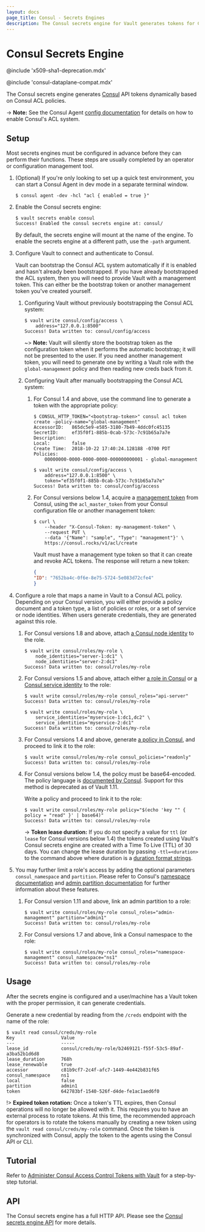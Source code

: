 ```yaml
---
layout: docs
page_title: Consul - Secrets Engines
description: The Consul secrets engine for Vault generates tokens for Consul dynamically.
---
```


# Consul Secrets Engine

@include 'x509-sha1-deprecation.mdx'

@include 'consul-dataplane-compat.mdx'

The Consul secrets engine generates [Consul](https://www.consul.io/) API tokens
dynamically based on Consul ACL policies.

-> **Note:** See the Consul Agent [config documentation](/consul/docs/agent/config/config-files#acl-parameters)
for details on how to enable Consul's ACL system.

## Setup

Most secrets engines must be configured in advance before they can perform their
functions. These steps are usually completed by an operator or configuration
management tool.

1. (Optional) If you're only looking to set up a quick test environment, you can start a
    Consul Agent in dev mode in a separate terminal window.

    ```shell-session
    $ consul agent -dev -hcl "acl { enabled = true }"
    ```

1.  Enable the Consul secrets engine:

    ```shell-session
    $ vault secrets enable consul
    Success! Enabled the consul secrets engine at: consul/
    ```

    By default, the secrets engine will mount at the name of the engine. To
    enable the secrets engine at a different path, use the `-path` argument.

1.  Configure Vault to connect and authenticate to Consul.

    Vault can bootstrap the Consul ACL system automatically if it is enabled and hasn't already
    been bootstrapped. If you have already bootstrapped the ACL system, then you will need to
    provide Vault with a management token. This can either be the bootstrap token or another
    management token you've created yourself.

    1.  Configuring Vault without previously bootstrapping the Consul ACL system:

        ```shell-session
        $ vault write consul/config/access \
            address="127.0.0.1:8500"
        Success! Data written to: consul/config/access
        ```

        ~> **Note:** Vault will silently store the bootstrap token as the configuration token when
        it performs the automatic bootstrap; it will not be presented to the user. If you need
        another management token, you will need to generate one by writing a Vault role with the
        `global-management` policy and then reading new creds back from it.

    1. Configuring Vault after manually bootstrapping the Consul ACL system:

        1.  For Consul 1.4 and above, use the command line to generate a token with the appropriate policy:

            ```shell-session
            $ CONSUL_HTTP_TOKEN="<bootstrap-token>" consul acl token create -policy-name="global-management"
            AccessorID:   865dc5e9-e585-3180-7b49-4ddc0fc45135
            SecretID:     ef35f0f1-885b-0cab-573c-7c91b65a7a7e
            Description:
            Local:        false
            Create Time:  2018-10-22 17:40:24.128188 -0700 PDT
            Policies:
                00000000-0000-0000-0000-000000000001 - global-management
            ```

            ```shell-session
            $ vault write consul/config/access \
                address="127.0.0.1:8500" \
                token="ef35f0f1-885b-0cab-573c-7c91b65a7a7e"
            Success! Data written to: consul/config/access
            ```

        1.  For Consul versions below 1.4, acquire a [management token][consul-mgmt-token] from Consul, using the
            `acl_master_token` from your Consul configuration file or another management token:

            ```shell-session
            $ curl \
                --header "X-Consul-Token: my-management-token" \
                --request PUT \
                --data '{"Name": "sample", "Type": "management"}' \
                https://consul.rocks/v1/acl/create
            ```

            Vault must have a management type token so that it can create and revoke ACL
            tokens. The response will return a new token:

            ```json
            {
            "ID": "7652ba4c-0f6e-8e75-5724-5e083d72cfe4"
            }
            ```

1.  Configure a role that maps a name in Vault to a Consul ACL policy. Depending on your Consul version,
    you will either provide a policy document and a token type, a list of policies or roles, or a set of
    service or node identities. When users generate credentials, they are generated against this role.

    1.  For Consul versions 1.8 and above, attach [a Consul node identity](/consul/commands/acl/token/create#node-identity) to the role.

        ```shell-session
        $ vault write consul/roles/my-role \
            node_identities="server-1:dc1" \
            node_identities="server-2:dc1"
        Success! Data written to: consul/roles/my-role
        ```

    1.  For Consul versions 1.5 and above, attach either [a role in Consul](/consul/api-docs/acl/roles) or [a Consul service identity](/consul/commands/acl/token/create#service-identity) to the role:

        ```shell-session
        $ vault write consul/roles/my-role consul_roles="api-server"
        Success! Data written to: consul/roles/my-role
        ```

        ```shell-session
        $ vault write consul/roles/my-role \
            service_identities="myservice-1:dc1,dc2" \
            service_identities="myservice-2:dc1"
        Success! Data written to: consul/roles/my-role
        ```

    1.  For Consul versions 1.4 and above, generate [a policy in Consul](/consul/tutorials/security/access-control-setup-production),
        and proceed to link it to the role:

        ```shell-session
        $ vault write consul/roles/my-role consul_policies="readonly"
        Success! Data written to: consul/roles/my-role
        ```

    1.  For Consul versions below 1.4, the policy must be base64-encoded. The policy language is
        [documented by Consul](/consul/docs/security/acl/acl-legacy). Support for this method is
        deprecated as of Vault 1.11.

        Write a policy and proceed to link it to the role:

        ```shell-session
        $ vault write consul/roles/my-role policy="$(echo 'key "" { policy = "read" }' | base64)"
        Success! Data written to: consul/roles/my-role
        ```

        -> **Token lease duration:** If you do not specify a value for `ttl` (or `lease` for Consul versions below 1.4) the
        tokens created using Vault's Consul secrets engine are created with a Time To Live (TTL) of 30 days. You can change
        the lease duration by passing `-ttl=<duration>` to the command above where duration is a [duration format strings](/vault/docs/concepts/duration-format).

1.  You may further limit a role's access by adding the optional parameters `consul_namespace` and
    `partition`. Please refer to Consul's [namespace documentation](/consul/docs/enterprise/namespaces) and
    [admin partition documentation](/consul/docs/enterprise/admin-partitions) for further information about
    these features.

    1.  For Consul version 1.11 and above, link an admin partition to a role:

        ```shell-session
        $ vault write consul/roles/my-role consul_roles="admin-management" partition="admin1"
        Success! Data written to: consul/roles/my-role
        ```

    1.  For Consul versions 1.7 and above, link a Consul namespace to the role:

        ```shell-session
        $ vault write consul/roles/my-role consul_roles="namespace-management" consul_namespace="ns1"
        Success! Data written to: consul/roles/my-role
        ```

## Usage

After the secrets engine is configured and a user/machine has a Vault token with
the proper permission, it can generate credentials.

Generate a new credential by reading from the `/creds` endpoint with the name
of the role:

```shell-session
$ vault read consul/creds/my-role
Key                 Value
---                 -----
lease_id            consul/creds/my-role/b2469121-f55f-53c5-89af-a3ba52b1d6d8
lease_duration      768h
lease_renewable     true
accessor            c81b9cf7-2c4f-afc7-1449-4e442b831f65
consul_namespace    ns1
local               false
partition           admin1
token               642783bf-1540-526f-d4de-fe1ac1aed6f0
```

!> **Expired token rotation:** Once a token's TTL expires, then Consul operations will no longer be allowed with it.
This requires you to have an external process to rotate tokens. At this time, the recommended approach for operators
is to rotate the tokens manually by creating a new token using the `vault read consul/creds/my-role` command. Once
the token is synchronized with Consul, apply the token to the agents using the Consul API or CLI.

## Tutorial

Refer to [Administer Consul Access Control Tokens with
Vault](/consul/tutorials/vault-secure/vault-consul-secrets) for a
step-by-step tutorial.

## API

The Consul secrets engine has a full HTTP API. Please see the
[Consul secrets engine API](/vault/api-docs/secret/consul) for more
details.

[consul-mgmt-token]: /consul/api-docs/acl#acl_create
